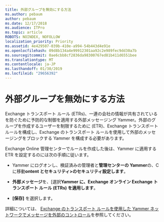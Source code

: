 ```yaml
---
title: 外部グループを無効にする方法
ms.author: pebaum
author: pebaum
ms.date: 12/17/2018
ms.audience: ITPro
ms.topic: article
ROBOTS: NOINDEX, NOFOLLOW
localization_priority: Priority
ms.assetid: 4e429507-039b-410e-a994-54b443d4e91e
ms.openlocfilehash: 09d8b134a4e99912301aa92c2e989fec9dd30a7b
ms.sourcegitcommit: 0ae6cbb8cf2836da98300767ed81b411d6551bee
ms.translationtype: MT
ms.contentlocale: ja-JP
ms.lasthandoff: 01/30/2019
ms.locfileid: "29656392"
---
```

# <a name="how-to-disable-external-groups"></a>外部グループを無効にする方法

Exchange トランスポート ルール (ETRs)、一連の会社の情報が共有されているを防ぐために予防的な制御を適用する外部メッセージング Yammer。外部のグループを作成するユーザーを制限するために (ETR)、Exchange トランスポート ルールを構成し、Exchange のトランスポート ルールを使用して外部のメッセージングをブロックする Yammer を構成する必要があります。 
  
Exchange Online 管理センターでルールを作成した後は、Yammer に適用する ETR を設定するのには次の手順に従います。
  
- Yammer にログオンし、検証済みの管理者と**管理センターの Yammer**の、C に移動**ontent とセキュリティ\>のセキュリティ設定します**。
    
- **外部メッセージ**を、[選択**Yammer に、Exchange オンライン Exchange トランスポート ルール (ETRs) を適用します**。
    
- **[保存]** を選択します。 
    
詳細については、 [Exchange のトランスポート ルールを使用した Yammer ネットワークでメッセージを外部のコントロール](https://support.office.com/article/Control-external-messaging-in-a-Yammer-network-with-Exchange-Transport-Rules-f8fd6403-c8f3-4307-9230-65304d6000d9)を参照してください。
  

